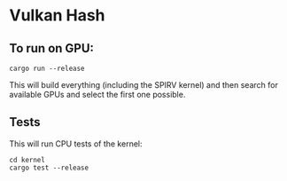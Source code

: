 # Vulkan Hash

## To run on GPU:
```
cargo run --release
```
This will build everything (including the SPIRV kernel) and then search for available GPUs and select the first one possible.


## Tests
This will run CPU tests of the kernel:
```
cd kernel
cargo test --release
```
